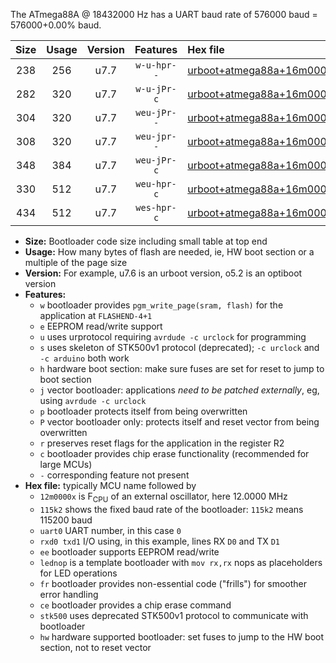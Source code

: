 The ATmega88A @ 18432000 Hz has a UART baud rate of 576000 baud = 576000+0.00% baud.

|Size|Usage|Version|Features|Hex file|
|:-:|:-:|:-:|:-:|:--|
|238|256|u7.7|`w-u-hpr--`|[urboot+atmega88a+16m0000x++500k0_uart0_rxd0_txd1_lednop_fr_hw.hex](https://raw.githubusercontent.com/stefanrueger/urboot.hex/main/mcus/atmega88a/external_oscillator/fcpu+16m0000_Hz/br++500k0_bps/urboot+atmega88a+16m0000x++500k0_uart0_rxd0_txd1_lednop_fr_hw.hex)|
|282|320|u7.7|`w-u-jPr-c`|[urboot+atmega88a+16m0000x++500k0_uart0_rxd0_txd1_lednop_fr_ce.hex](https://raw.githubusercontent.com/stefanrueger/urboot.hex/main/mcus/atmega88a/external_oscillator/fcpu+16m0000_Hz/br++500k0_bps/urboot+atmega88a+16m0000x++500k0_uart0_rxd0_txd1_lednop_fr_ce.hex)|
|304|320|u7.7|`weu-jPr--`|[urboot+atmega88a+16m0000x++500k0_uart0_rxd0_txd1_ee_lednop.hex](https://raw.githubusercontent.com/stefanrueger/urboot.hex/main/mcus/atmega88a/external_oscillator/fcpu+16m0000_Hz/br++500k0_bps/urboot+atmega88a+16m0000x++500k0_uart0_rxd0_txd1_ee_lednop.hex)|
|308|320|u7.7|`weu-jpr--`|[urboot+atmega88a+16m0000x++500k0_uart0_rxd0_txd1_ee_lednop_fr.hex](https://raw.githubusercontent.com/stefanrueger/urboot.hex/main/mcus/atmega88a/external_oscillator/fcpu+16m0000_Hz/br++500k0_bps/urboot+atmega88a+16m0000x++500k0_uart0_rxd0_txd1_ee_lednop_fr.hex)|
|348|384|u7.7|`weu-jPr-c`|[urboot+atmega88a+16m0000x++500k0_uart0_rxd0_txd1_ee_lednop_fr_ce.hex](https://raw.githubusercontent.com/stefanrueger/urboot.hex/main/mcus/atmega88a/external_oscillator/fcpu+16m0000_Hz/br++500k0_bps/urboot+atmega88a+16m0000x++500k0_uart0_rxd0_txd1_ee_lednop_fr_ce.hex)|
|330|512|u7.7|`weu-hpr-c`|[urboot+atmega88a+16m0000x++500k0_uart0_rxd0_txd1_ee_lednop_fr_ce_hw.hex](https://raw.githubusercontent.com/stefanrueger/urboot.hex/main/mcus/atmega88a/external_oscillator/fcpu+16m0000_Hz/br++500k0_bps/urboot+atmega88a+16m0000x++500k0_uart0_rxd0_txd1_ee_lednop_fr_ce_hw.hex)|
|434|512|u7.7|`wes-hpr-c`|[urboot+atmega88a+16m0000x++500k0_uart0_rxd0_txd1_ee_lednop_fr_ce_stk500_hw.hex](https://raw.githubusercontent.com/stefanrueger/urboot.hex/main/mcus/atmega88a/external_oscillator/fcpu+16m0000_Hz/br++500k0_bps/urboot+atmega88a+16m0000x++500k0_uart0_rxd0_txd1_ee_lednop_fr_ce_stk500_hw.hex)|

- **Size:** Bootloader code size including small table at top end
- **Usage:** How many bytes of flash are needed, ie, HW boot section or a multiple of the page size
- **Version:** For example, u7.6 is an urboot version, o5.2 is an optiboot version
- **Features:**
  + `w` bootloader provides `pgm_write_page(sram, flash)` for the application at `FLASHEND-4+1`
  + `e` EEPROM read/write support
  + `u` uses urprotocol requiring `avrdude -c urclock` for programming
  + `s` uses skeleton of STK500v1 protocol (deprecated); `-c urclock` and `-c arduino` both work
  + `h` hardware boot section: make sure fuses are set for reset to jump to boot section
  + `j` vector bootloader: applications *need to be patched externally*, eg, using `avrdude -c urclock`
  + `p` bootloader protects itself from being overwritten
  + `P` vector bootloader only: protects itself and reset vector from being overwritten
  + `r` preserves reset flags for the application in the register R2
  + `c` bootloader provides chip erase functionality (recommended for large MCUs)
  + `-` corresponding feature not present
- **Hex file:** typically MCU name followed by
  + `12m0000x` is F<sub>CPU</sub> of an external oscillator, here 12.0000 MHz
  + `115k2` shows the fixed baud rate of the bootloader: `115k2` means 115200 baud
  + `uart0` UART number, in this case `0`
  + `rxd0 txd1` I/O using, in this example, lines RX `D0` and TX `D1`
  + `ee` bootloader supports EEPROM read/write
  + `lednop` is a template bootloader with `mov rx,rx` nops as placeholders for LED operations
  + `fr` bootloader provides non-essential code ("frills") for smoother error handling
  + `ce` bootloader provides a chip erase command
  + `stk500` uses deprecated STK500v1 protocol to communicate with bootloader
  + `hw` hardware supported bootloader: set fuses to jump to the HW boot section, not to reset vector
